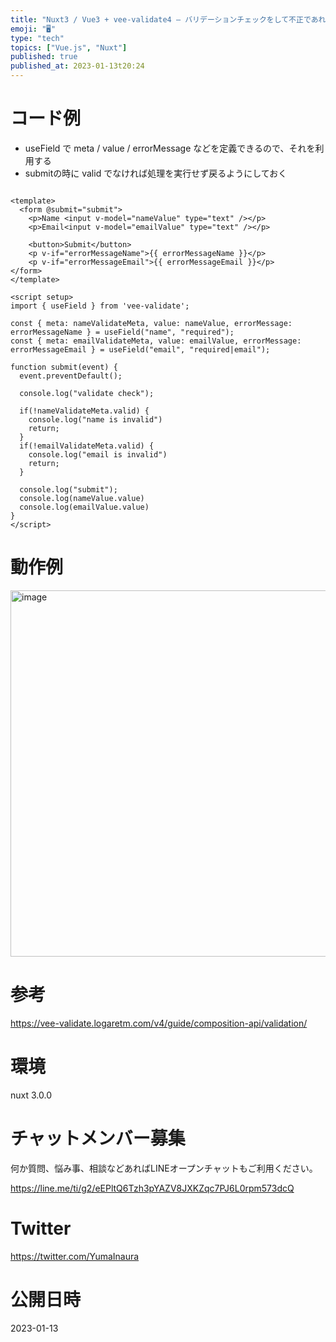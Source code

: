 ```yaml
---
title: "Nuxt3 / Vue3 + vee-validate4 – バリデーションチェックをして不正であれば submitさせない"
emoji: "🖥"
type: "tech"
topics: ["Vue.js", "Nuxt"]
published: true
published_at: 2023-01-13t20:24
---
```


# コード例

- useField で meta / value  / errorMessage などを定義できるので、それを利用する
- submitの時に valid でなければ処理を実行せず戻るようにしておく

```vue

<template>
  <form @submit="submit">
    <p>Name <input v-model="nameValue" type="text" /></p>
    <p>Email<input v-model="emailValue" type="text" /></p>

    <button>Submit</button>
    <p v-if="errorMessageName">{{ errorMessageName }}</p>
    <p v-if="errorMessageEmail">{{ errorMessageEmail }}</p>
</form>
</template>

<script setup>
import { useField } from 'vee-validate';

const { meta: nameValidateMeta, value: nameValue, errorMessage: errorMessageName } = useField("name", "required");
const { meta: emailValidateMeta, value: emailValue, errorMessage: errorMessageEmail } = useField("email", "required|email");

function submit(event) {
  event.preventDefault();

  console.log("validate check");

  if(!nameValidateMeta.valid) {
    console.log("name is invalid")
    return;
  }
  if(!emailValidateMeta.valid) {
    console.log("email is invalid")
    return;
  }

  console.log("submit");
  console.log(nameValue.value)
  console.log(emailValue.value)
}
</script>

```
# 動作例

<img width="586" alt="image" src="https://user-images.githubusercontent.com/13635059/212309217-f1470e25-e2e9-49b0-b50d-fffd5077fc0b.png">


# 参考

https://vee-validate.logaretm.com/v4/guide/composition-api/validation/ 


# 環境

nuxt 3.0.0

# チャットメンバー募集


何か質問、悩み事、相談などあればLINEオープンチャットもご利用ください。

https://line.me/ti/g2/eEPltQ6Tzh3pYAZV8JXKZqc7PJ6L0rpm573dcQ


# Twitter

https://twitter.com/YumaInaura


# 公開日時

2023-01-13
